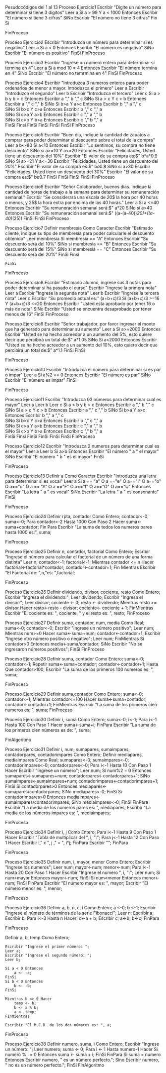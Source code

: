 Pesudocódigos del 1 al 13
Proceso Ejercicio1
	Escribir "Digite un número para determinar si tiene 3 dígitos"
	Leer a
	Si a > 99 Y a < 1000 Entonces
		Escribir "El número sí tiene 3 cifras"
	SiNo
		Escribir "El número no tiene 3 cifras"
	Fin Si
	
FinProceso

Proceso Ejercicio2
	Escribir "Introduzca un número para determinar si es negativo"
	Leer a
	Si a < 0 Entonces
		Escribir "El número es negativo"
	SiNo
		Escribir "El número es positivo"
	FinSi
FinProceso

Proceso Ejercicio3
	Escribir "Ingrese un número entero para determinar si termina en 4"
	Leer a
	Si a mod 10 = 4 Entonces
		Escribir "El número termina en 4"
	SiNo
		Escribir "El número no temrmina en 4"
	FinSi
FinProceso

Proceso Ejercicio4
	Escribir "Introduzca 3 numeros enteros para poder ordenarlos de menor a mayor. Introduzca el primero"
	Leer a
	Escribir "Introduzca el segundo"
	Leer b
	Escribir "Introduzca el tercero"
	Leer c
	Si a > b y b > c Entonces
		Escribir a ","  b ","  c
			SiNo Si a > c Y c > b Entonces
				Escribir a "," c "," b
					SiNo Si b>a Y a>c Entonces
						Escribir b "," a "," c	
							SiNo Si b>c Y c>a Entonces
								Escribir b "," c "," a	
									SiNo Si c>a Y a>b Entonces
											Escribir c "," a "," b	
										SiNo Si c>b Y b>a Entonces
												Escribir c "," b "," a	
											FinSi
										Finsi
									FinSi
								FinSi
							FinSi
						FinSi
FinProceso

Proceso Ejercicio5
	Escribir "Buen día, indique la cantidad de zapatos a comprar para poder determinar el descuento sobre el total de la compra"
	Leer a
	b<-80
	Si a<10 Entonces
		Escribir "Lo sentimos, su compra no tiene descuento"
	SiNo
		si a>=10 Y a<=20 Entonces
			Escribir "Felicidades, Usted tiene un descuento del 10%"
			Escribir "El valor de su compra es:$" b*a*0.9
		SiNo
			Si a>=21 Y a<=30
				Escribir "Felicidades, Usted tiene un descuento del 20%"
				Escribir "El valor de su compra es:$" b*a*0.8
			SiNo
				si a>30
					Escribir "Felicidades, Usted tiene un descuento del 30%"
					Escribir "El valor de su compra es:$" b*a*0.7
				FinSi
			FinSi
		FinSi
	FinSi
FinProceso

Proceso Ejercicio6
	Escribir "Señor Colaborador, buenos dias. Indique la cantidad de horas de trabajo a la semana para determinar su remuneración semanal."
	Escribir "Se considerará una escala de 20$ la hora por 40 horas o menos, y 25$ la hora extra por encima de las 40 horas."
	Leer a
	Si a <=40 Entonces
		Escribir "Su remuneración semanal será:$" a*20
	SiNo
		si a>40 Entonces
			Escribir "Su remuneración semanal será:$" ((a-(a-40))*20)+((a-40)*(25))
		FinSi
	FinSi
FinProceso

Proceso Ejercicio7
	Definir membresia Como Caracter
	Escribir "Estimado cliente, indique su tipo de membresía para poder calcularle el descuento obtenido"
	Leer membresia
		Si membresia == "A" Entonces
		Escribir "Su descuento será del 10%" 
	SiNo 
		si membresia == "B" Entonces
			Escribir "Su descuento será del 15%" 
			SiNo
			si membresia == "C" Entonces
				Escribir "Su descuento será del 20%" 
			FinSi
		Finsi
		
	FinSi
	
FinProceso

Proceso Ejercicio8
	Escribir "Estimado alumno, ingrese sus 3 notas para poder determinar si ha pasado el curso"
	Escribir "Ingrese la primera nota"
	Leer a
	Escribir "Ingrese la segunda nota"
	Leer b
	Escribir "Ingrese la tercera nota"
	Leer c
	Escribir "Su promedio actual es:" (a+b+c)/3
	Si (a+b+c)/3 >=16 Y (a+b+c)/3 <=20 Entonces
		Escribir "Usted esta aprobado por tener 16 o más de nota"
	SiNo
		Escribir "Usted se encuentra desaprobado por tener menos de 16"
	FinSi
FinProceso

Proceso Ejercicio9
	Escribir "Señor trabajador, por favor ingresar el monto que ha generado para determinar su aumento"
	Leer a
	Si a>=2000 Entonces
		Escribir "Usted se ha hecho acreedor a un aumento del 5%, esto quiere decir que percibirá un total de:$" a*1.05
	SiNo
		Si a<2000 Entonces
			Escribir "Usted se ha hecho acreedor a un aumento del 10%, esto quiere decir que percibirá un total de:$" a*1.1
		FinSi
	FinSi
	
FinProceso

Proceso Ejercicio10
	Escribir "Introduzca el número para determinar si es par o impar"
	Leer a
	Si a%2 == 0  Entonces
		Escribir "El número es par"
	SiNo
		Escribir "El número es impar"
	FinSi
	
FinProceso


Proceso Ejercicio11
	Escribir "Introduzca 03 números para determinar cual es mayor"
	Leer a
	Leer b
	Leer c
	Si a > b y b > c Entonces
		Escribir a ","  b ","  c
	SiNo Si a > c Y c > b Entonces
			Escribir a "," c "," b
		SiNo Si b>a Y a>c Entonces
				Escribir b "," a "," c	
			SiNo Si b>c Y c>a Entonces
					Escribir b "," c "," a	
				SiNo Si c>a Y a>b Entonces
						Escribir c "," a "," b	
					SiNo Si c>b Y b>a Entonces
							Escribir c "," b "," a	
						FinSi
					Finsi
				FinSi
			FinSi
		FinSi
	FinSi
FinProceso

Proceso Ejercicio12
	Escribir "Introduzca 2 numeros para determinar cual es el mayor"
	Leer a
	Leer b
	Si a>b Entonces
		Escribir "El número " a " el mayor"
	SiNo
		Escribir "El número " b " es el mayor"
	FinSi
	
FinProceso


Proceso Ejercicio13
	Definir a Como Caracter
	Escribir "Introduzca una letra para determinar si es vocal"
	Leer a
	Si a == "a" O a =="e" O a=="i" O a=="o" O a=="u" O a == "A" O a =="E" O a=="I" O a=="O" O a=="U" Entonces  
		Escribir "La letra " a " es vocal"
	SiNo
		Escribir "La letra " a " es consonante"
	FinSi
	
FinProceso

Proceso Ejercicio24
Definir rpta, contador Como Entero;
contador<-0;
suma<-0;
Para contador<-2 Hasta 1000 Con Paso 2 Hacer
	suma<-suma+contador;
Fin Para
Escribir "La suma de todos los numeros pares hasta 1000 es:", suma;

FinProceso

Proceso Ejercicio25
	Definir n, contador, factorial Como Entero;
	Escribir "Ingrese el número para calcular el factorial de un número de una forma distinta"
	Leer n;
	contador<-1;
	factorial<-1;
	Mientras contador <= n Hacer
		factorial<-factorial*contador;
		contador<-contador+1;
	Fin Mientras
	Escribir "El Factorial de: ",n,"es: ",factorial; 
	
	
FinProceso


Proceso Ejercicio26
	Definir dividendo, divisor, cociente, resto Como Entero;
	Escribir "Ingresa el dividendo:";
	Leer dividendo;
	Escribir "Ingresa el divisor:";
	Leer divisor;
	cociente <- 0;
	resto <- dividendo;
	Mientras resto >= divisor Hacer
		resto<-resto - divisor;
		cociente<- cociente + 1;
	FinMientras
	Escribir "El cociente es: ", cociente, " y el resto es: ", resto;
FinProceso

Proceso Ejercicio27
	Definir suma, contador, num, media Como Real;
	suma<-0; 
	contador<-0;
	Escribir "Ingrese un número positivo";
	Leer num;
	Mientras num>=0 Hacer
		suma<-suma+num;
		contador<-contador+1;
		Escribir "Ingrese otro número positivo o negativo";
		Leer num;
		FinMientras
		Si contador>0 Entonces
			media<-suma/contador;
		SiNo
			Escribir "No se ingresaron números positivos";
		FinSi
FinProceso


Proceso Ejercicio28
	Definir suma, contador Como Entero;
	suma<-0;
	contador<-1;
	Repetir
		suma<-suma+contador;
		contador<-contador+1;
	Hasta Que contador>100;
	Escribir "La suma de los primeros 100 numeros es: ", suma;
	
FinProceso

Proceso Ejercicio29
	Definir suma,contador Como Entero;
	suma<-0;
	contador<-1;
	Mientras contador<=100 Hacer
		suma<-suma+contador;
		contador<-contador+1;
		FinMientras
	Escribir "La suma de los primeros cien numeros es: ", suma;
FinProceso


Proceso Ejercicio30
	Definir i, suma Como Entero;
	suma<-0;
	i<-1;
	Para i<-1 Hasta 100 Con Paso 1 Hacer
		suma<-suma+i;
	FinPara
	Escribir "La suma de los primeros cien números es de: ", suma;
	
FinAlgoritmo


Proceso Ejercicio31
	Definir i, num, sumapares, sumaimpares, contadorpares, contadorimpares Como Entero;
	Definir mediapares, mediaimpares Como Real;
	sumapares<-0;
	sumaimpares<-0;
	contadorimpares<-0;
	contadorpares<-0;
	Para i<-1 Hasta 10 Con Paso 1 Hacer
		Escribir "Ingrese un número";
		Leer num;
		Si num%2 = 0 Entonces
			sumapares<-sumapares+num;
			contadorpares<-contadorpares+1;
		SiNo
			sumaimpares<-sumaimpares+num;
			contadorimpares<-contadorimpares+1;
		FinSi
		Si contadorpares>0 Entonces
			mediapares<-sumapares/contadorpares;
		SiNo
			mediapares<-0;
		FinSi
		Si contadorimpares>0 Entonces
			mediaimpares<-sumaimpares/contadorimpares;
		SiNo
			mediaimpares<-0;
		FinSi
	FinPara
	Escribir "La media de los numeros pares es: ", mediapares;
	Escribir "La media de los números impares es: ", mediaimpares;
	
FinProceso


Proceso Ejercicio34
Definir i, j Como Entero;
Para i<-1 Hasta 9 Con Paso 1 Hacer
	Escribir "Tabla de multiplicar del ", i, ":";
	Para j<-1 Hasta 12 Con Paso 1 Hacer
		Escribir i," x ", j ," = ", i*j;
	FinPara
	Escribir "";
FinPara

FinProceso


Proceso Ejercicio35
	Definir num, i, mayor, menor Como Entero;
	Escribir "Ingrese los numeros";
	Leer num;
	mayor<-num;
	menor<-num;
	Para i<-1 Hasta 20 Con Paso 1 Hacer
		Escribir "Ingrese el numero ", i, ":";
		Leer num;
		Si num>mayor Entonces
			mayor<-num;
		FinSi
		Si num<menor Entonces
			menor<-num;
		FinSi
	FinPara
	Escribir "El número mayor es: ", mayor;
	Escribir "El número menor es: ", menor;
		
FinProceso


Proceso Ejercicio36
	Definir a, b, n, c, i Como Entero;
	a <-0;
    b <-1;
	Escribir "Ingrese el número de términos de la serie Fibonacci";
	Leer n;
    Escribir a;
    Escribir b;
    Para i<-3 Hasta n Hacer;
        c<-a + b;
        Escribir c;
        a<-b;
        b<-c;
    FinPara

FinProceso


Definir a, b, temp Como Entero;
	
    Escribir "Ingrese el primer número: ";
    Leer a;
    Escribir "Ingrese el segundo número: ";
    Leer b;
	
    Si a < 0 Entonces
        a <- -a;
    FinSi
    Si b < 0 Entonces
        b <- -b;
    FinSi
	
    Mientras b <> 0 Hacer
        temp <- b;
        b <- a % b;
        a <- temp;
    FinMientras
	
    Escribir "El M.C.D. de los dos números es: ", a;
FinProceso


Proceso Ejercicio38
	Definir numero, suma, i Como Entero;
    Escribir "Ingrese un número: ";
    Leer numero;
    suma <- 0;
    Para i <- 1 Hasta numero-1 Hacer
        Si numero % i = 0 Entonces
            suma <- suma + i;
        FinSi
    FinPara
    Si suma = numero Entonces
        Escribir numero, " es un número perfecto.";
    Sino
        Escribir numero, " no es un número perfecto.";
    FinSi
FinAlgoritmo



